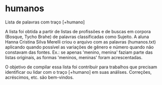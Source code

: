 # humanos
Lista de palavras com traço [+humano]

A lista foi obtida a partir de listas de profissões e de buscas em corpora (Bosque, Tycho Brahe) de palavras classificadas como Sujeito.
A aluna Hanna Cristina Silva Merelli criou o arquivo com as palavras (humanos.txt) aplicando quando possível as variações de gênero e número quando não constavam das fontes. Ex.: se apenas 'menino, menina' faziam parte das listas originais, as formas 'meninos, meninas' foram acrescentadas.

O objetivo de compilar essa lista foi contribuir para trabalhos que precisam identificar ou lidar com o traço [+humano] em suas análises.
Correções, acréscimos, etc. são bem-vindos.
